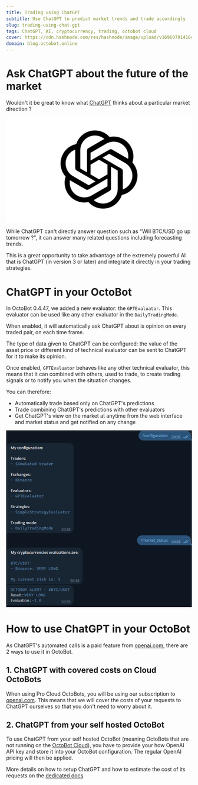 ```yaml
---
title: Trading using ChatGPT
subtitle: Use ChatGPT to predict market trends and trade accordingly
slug: trading-using-chat-gpt
tags: ChatGPT, AI, cryptocurrency, trading, octobot cloud
cover: https://cdn.hashnode.com/res/hashnode/image/upload/v1696079141645/dazSL9qyQ.png?auto=format
domain: blog.octobot.online
--- 
```


# Ask ChatGPT about the future of the market
Wouldn't it be great to know what [ChatGPT](https://chat.openai.com/) thinks about a particular market direction ? 

![chatgpt-logo](https://raw.githubusercontent.com/Drakkar-Software/OctoBot-Blog/master/resources/images/trading-using-chat-gpt/ChatGPT-Logo.png)


While ChatGPT can't directly answer question such as "Will BTC/USD go up tomorrow ?", it can answer many related questions including forecasting trends.

This is a great opportunity to take advantage of the extremely powerful AI that is ChatGPT (in version 3 or later) and integrate it directly in your trading strategies.


# ChatGPT in your OctoBot
In OctoBot 0.4.47, we added a new evaluator: the `GPTEvaluator`. This evaluator can be used like any other evaluator in the `DailyTradingMode`.

When enabled, it will automatically ask ChatGPT about is opinion on every traded pair, on each time frame.

The type of data given to ChatGPT can be configured: the value of the asset price or different kind of technical evaluator can be sent to ChatGPT for it to make its opinion.

Once enabled, `GPTEvaluator` behaves like any other technical evaluator, this means that it can combined with others, used to trade, to create trading signals or to notify you when the situation changes. 

You can therefore:
- Automatically trade based only on ChatGPT's predictions
- Trade combining ChatGPT's predictions with other evaluators
- Get ChatGPT's view on the market at anytime from the web interface and market status and get notified on any change

![telegram-chat](https://raw.githubusercontent.com/Drakkar-Software/OctoBot-Blog/master/resources/images/trading-using-chat-gpt/telegram.png)

# How to use ChatGPT in your OctoBot
As ChatGPT's automated calls is a paid feature from [openai.com](https://openai.com/), there are 2 ways to use it in OctoBot.

## 1. ChatGPT with covered costs on Cloud OctoBots
When using Pro Cloud OctoBots, you will be using our subscription to [openai.com](https://openai.com/). This means that we will cover the costs of your requests to ChatGPT ourselves so that you don't need to worry about it. 

## 2. ChatGPT from your self hosted OctoBot
To use ChatGPT from your self hosted OctoBot (meaning OctoBots that are not running on the [OctoBot Cloud](https://octobot.cloud/)), you have to provide your how OpenAI API key and store it into your OctoBot configuration. The regular OpenAI pricing will then be applied.

More details on how to setup ChatGPT and how to estimate the cost of its requests on the [dedicated docs](https://www.octobot.info/interfaces/chatgpt-interface)
